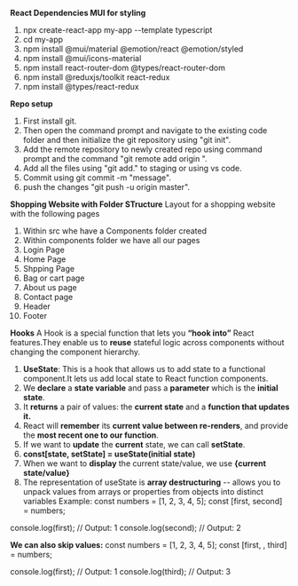 **React Dependencies MUI for styling**
1. npx create-react-app my-app --template typescript
2. cd my-app
3. npm install @mui/material @emotion/react @emotion/styled
4. npm install @mui/icons-material
5. npm install react-router-dom @types/react-router-dom
6. npm install @reduxjs/toolkit react-redux
7. npm install @types/react-redux

**Repo setup**
1. First install git.
2. Then open the command prompt and navigate to the existing code folder and then initialize the git repository using "git init".
3. Add the remote repository to newly created repo using command prompt and the command "git remote add origin ".
4. Add all the files using "git add." to staging or using vs code.
5. Commit using git commit -m "message".
6. push the changes "git push -u origin master".

**Shopping Website with Folder STructure**
Layout for a shopping website with the following pages
1. Within src whe have a Components folder created
2. Within components folder we have all our pages
3. Login Page
4. Home Page
5. Shpping Page
6. Bag or cart page
7. About us page
8. Contact page
9. Header
10. Footer

**Hooks**
A Hook is a special function that lets you **“hook into”** React features.They enable us to **reuse** stateful logic across components without changing the component hierarchy.
1.  **UseState**: 
   This is a hook that allows us to add state to a functional component.It lets us add local state to React function components.
  1. We **declare** a **state variable** and pass a **parameter** which is the **initial state**.
  2. It **returns** a pair of values: the **current state** and a **function that updates it.**
  3. React will **remember** its **current value between re-renders**, and provide the **most recent one to our function**.
  4. If we want to **update** the **current** state, we can call **setState**.
  5. **const[state, setState] = useState(initial state)**
  6. When we want to **display** the current state/value, we use **{current state/value}**
  7. The representation of useState is **array destructuring** -- allows you to unpack values from arrays or properties from objects into distinct variables
   Example:
   const numbers = [1, 2, 3, 4, 5];
   const [first, second] = numbers;

  console.log(first);  // Output: 1
  console.log(second); // Output: 2
  
   **We can also skip values:**
   const numbers = [1, 2, 3, 4, 5];
   const [first, , third] = numbers;

   console.log(first);  // Output: 1
   console.log(third);  // Output: 3
   

   

   



